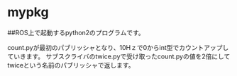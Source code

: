 # mypkg

##ROS上で起動するpython2のプログラムです。

count.pyが最初のパブリッシャとなり、10Hｚで0からint型でカウントアップしていきます。
サブスクライバのtwice.pyで受け取ったcount.pyの値を2倍にしてtwiceという名前のパブリッシャで返します。

